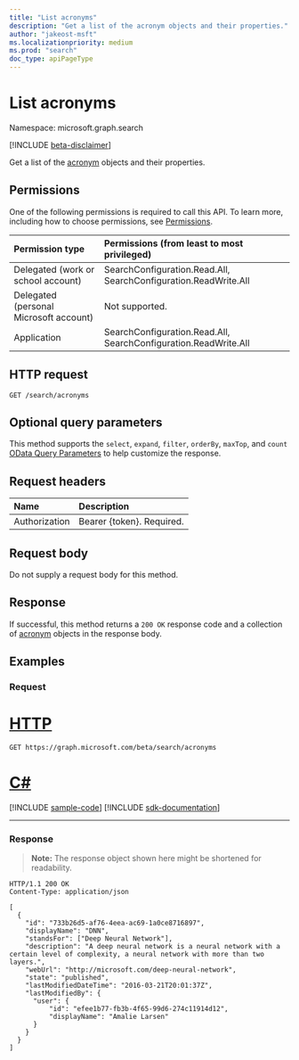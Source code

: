 ```yaml
---
title: "List acronyms"
description: "Get a list of the acronym objects and their properties."
author: "jakeost-msft"
ms.localizationpriority: medium
ms.prod: "search"
doc_type: apiPageType
---
```


# List acronyms
Namespace: microsoft.graph.search

[!INCLUDE [beta-disclaimer](../../includes/beta-disclaimer.md)]

Get a list of the [acronym](../resources/search-acronym.md) objects and their properties.

## Permissions
One of the following permissions is required to call this API. To learn more, including how to choose permissions, see [Permissions](/graph/permissions-reference).

|Permission type|Permissions (from least to most privileged)|
|:---|:---|
|Delegated (work or school account)| SearchConfiguration.Read.All, SearchConfiguration.ReadWrite.All |
|Delegated (personal Microsoft account)| Not supported. |
|Application| SearchConfiguration.Read.All, SearchConfiguration.ReadWrite.All |

## HTTP request

<!-- {
  "blockType": "ignored"
}
-->
``` http
GET /search/acronyms
```

## Optional query parameters
This method supports the `select`, `expand`, `filter`, `orderBy`, `maxTop`, and `count` [OData Query Parameters](/graph/query-parameters) to help customize the response.

## Request headers
|Name|Description|
|:---|:---|
|Authorization|Bearer {token}. Required.|

## Request body
Do not supply a request body for this method.

## Response

If successful, this method returns a `200 OK` response code and a collection of [acronym](../resources/search-acronym.md) objects in the response body.

## Examples

### Request

# [HTTP](#tab/http)
<!-- {
  "blockType": "request",
  "name": "list_acronym"
}
-->
``` http
GET https://graph.microsoft.com/beta/search/acronyms
```

# [C#](#tab/csharp)
[!INCLUDE [sample-code](../includes/snippets/csharp/list-acronym-csharp-snippets.md)]
[!INCLUDE [sdk-documentation](../includes/snippets/snippets-sdk-documentation-link.md)]

---

### Response
>**Note:** The response object shown here might be shortened for readability.
<!-- {
  "blockType": "response",
  "truncated": true,
  "@odata.type": "microsoft.graph.search.acronym",
  "isCollection": true
}
-->
``` http
HTTP/1.1 200 OK
Content-Type: application/json

[
  {
    "id": "733b26d5-af76-4eea-ac69-1a0ce8716897",
    "displayName": "DNN",
    "standsFor": ["Deep Neural Network"],
    "description": "A deep neural network is a neural network with a certain level of complexity, a neural network with more than two layers.",
    "webUrl": "http://microsoft.com/deep-neural-network",
    "state": "published",
    "lastModifiedDateTime": "2016-03-21T20:01:37Z",
    "lastModifiedBy": {
      "user": {
          "id": "efee1b77-fb3b-4f65-99d6-274c11914d12",
          "displayName": "Amalie Larsen"
      }
    }
  }
]
```

